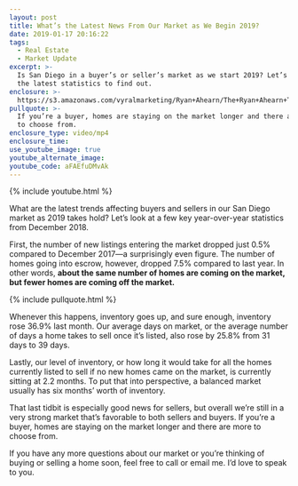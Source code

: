 ```yaml
---
layout: post
title: What’s the Latest News From Our Market as We Begin 2019?
date: 2019-01-17 20:16:22
tags:
  - Real Estate
  - Market Update
excerpt: >-
  Is San Diego in a buyer’s or seller’s market as we start 2019? Let’s look at
  the latest statistics to find out.
enclosure: >-
  https://s3.amazonaws.com/vyralmarketing/Ryan+Ahearn/The+Ryan+Ahearn+Team-+Whats+the+Latest+News+From+Our+Market+as+We+Begin+2019_.mp4
pullquote: >-
  If you’re a buyer, homes are staying on the market longer and there are more
  to choose from.
enclosure_type: video/mp4
enclosure_time:
use_youtube_image: true
youtube_alternate_image:
youtube_code: aFAEfuDMvAk
---
```


{% include youtube.html %}

What are the latest trends affecting buyers and sellers in our San Diego market as 2019 takes hold? Let’s look at a few key year-over-year statistics from December 2018.

First, the number of new listings entering the market dropped just 0.5% compared to December 2017—a surprisingly even figure. The number of homes going into escrow, however, dropped 7.5% compared to last year. In other words, **about the same number of homes are coming on the market, but fewer homes are coming off the market.**

{% include pullquote.html %}

Whenever this happens, inventory goes up, and sure enough, inventory rose 36.9% last month. Our average days on market, or the average number of days a home takes to sell once it’s listed, also rose by 25.8% from 31 days to 39 days.

Lastly, our level of inventory, or how long it would take for all the homes currently listed to sell if no new homes came on the market, is currently sitting at 2.2 months. To put that into perspective, a balanced market usually has six months’ worth of inventory. &nbsp;

That last tidbit is especially good news for sellers, but overall we’re still in a very strong market that’s favorable to both sellers and buyers. If you’re a buyer, homes are staying on the market longer and there are more to choose from. &nbsp;

If you have any more questions about our market or you’re thinking of buying or selling a home soon, feel free to call or email me. I’d love to speak to you.